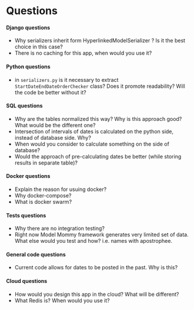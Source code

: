 # Questions

#### Django questions
- Why serializers inherit form HyperlinkedModelSerializer ? Is it the best choice in this case?
- There is no caching for this app, when would you use it?



#### Python questions

- in `serializers.py` is it necessary to extract `StartDateEndDateOrderChecker` class? Does it promote readability? Will the code be better without it?


#### SQL questions

- Why are the tables normalized this way? Why is this approach good? What would be the different one?
- Intersection of intervals of dates is calculated on the python side, instead of database side. Why?
- When would you consider to calculate something on the side of database?
- Would the approach of pre-calculating dates be better (while storing results in separate table)?


#### Docker questions

- Explain the reason for usuing docker?
- Why docker-compose?
- What is docker swarm?


#### Tests questions

- Why there are no integration testing?
- Right now Model Mommy framework generates very limited set of data. What else would you test and how? i.e. names with apostrophee.


#### General code questions

- Current code allows for dates to be posted in the past. Why is this?


#### Cloud questions

- How would you design this app in the cloud? What will be different?
- What Redis is? When would you use it?